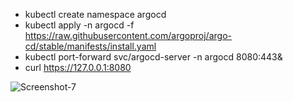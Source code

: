 + kubectl create namespace argocd
+ kubectl apply -n argocd -f https://raw.githubusercontent.com/argoproj/argo-cd/stable/manifests/install.yaml
+ kubectl port-forward svc/argocd-server -n argocd 8080:443&
+ curl https://127.0.0.1:8080

![Screenshot-7](https://github.com/staskuznetsov/AsciiArtify/assets/88095654/427dc977-02ee-45b8-b8ef-468791a4c9ad)
